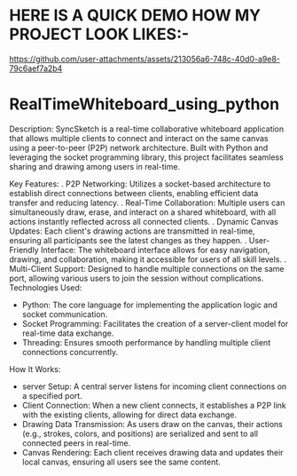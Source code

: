 # HERE IS A QUICK DEMO HOW MY PROJECT LOOK LIKES:-
https://github.com/user-attachments/assets/213056a6-748c-40d0-a9e8-79c6aef7a2b4

# RealTimeWhiteboard_using_python
Description:
SyncSketch is a real-time collaborative whiteboard application that allows multiple clients to connect and interact on the same canvas using a peer-to-peer (P2P) network architecture. Built with Python and leveraging the socket programming library, this project facilitates seamless sharing and drawing among users in real-time.

Key Features:
. P2P Networking: Utilizes a socket-based architecture to establish direct connections between clients, enabling efficient data transfer and reducing latency.
. Real-Time Collaboration: Multiple users can simultaneously draw, erase, and interact on a shared whiteboard, with all actions instantly reflected across all connected clients.
. Dynamic Canvas Updates: Each client's drawing actions are transmitted in real-time, ensuring all participants see the latest changes as they happen.
. User-Friendly Interface: The whiteboard interface allows for easy navigation, drawing, and collaboration, making it accessible for users of all skill levels.
. Multi-Client Support: Designed to handle multiple connections on the same port, allowing various users to join the session without complications.
  Technologies Used:

- Python: The core language for implementing the application logic and socket communication.
- Socket Programming: Facilitates the creation of a server-client model for real-time data exchange.
- Threading: Ensures smooth performance by handling multiple client connections concurrently.


How It Works:
- server Setup: A central server listens for incoming client connections on a specified port.
- Client Connection: When a new client connects, it establishes a P2P link with the existing clients, allowing for direct data exchange.
- Drawing Data Transmission: As users draw on the canvas, their actions (e.g., strokes, colors, and positions) are serialized and sent to all connected peers in real-time.
- Canvas Rendering: Each client receives drawing data and updates their local canvas, ensuring all users see the same content.


